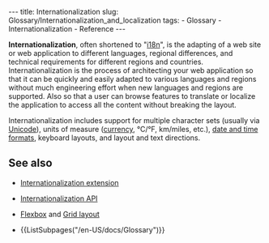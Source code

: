 --- title: Internationalization slug: Glossary/Internationalization_and_localization tags: - Glossary - Internationalization - Reference ---

**Internationalization**, often shortened to "[i18n](/en-US/docs/Glossary/I18N)", is the adapting of a web site or web application to different languages, regional differences, and technical requirements for different regions and countries. Internationalization is the process of architecting your web application so that it can be quickly and easily adapted to various languages and regions without much engineering effort when new languages and regions are supported. Also so that a user can browse features to translate or localize the application to access all the content without breaking the layout.

Internationalization includes support for multiple character sets (usually via <a href="https://searchcio-midmarket.techtarget.com/definition/Unicode" class="external external-icon">Unicode</a>), units of measure ([currency](/en-US/docs/Web/API/PaymentCurrencyAmount), °C/°F, km/miles, etc.), [date and time formats](/en-US/docs/Mozilla/Projects/NSPR/Reference/Date_and_Time), keyboard layouts, and layout and text directions.

## See also

- [Internationalization extension](/en-US/docs/Mozilla/Add-ons/WebExtensions/Internationalization)
- [Internationalization API](/en-US/docs/Web/JavaScript/Reference/Global_Objects/Intl)
- [Flexbox](/en-US/docs/Learn/CSS/CSS_layout/Flexbox) and [Grid layout](/en-US/docs/Web/CSS/CSS_Grid_Layout/Basic_Concepts_of_Grid_Layout)

- {{ListSubpages("/en-US/docs/Glossary")}}
